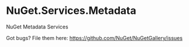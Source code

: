 NuGet.Services.Metadata
======================

NuGet Metadata Services

Got bugs? File them here: https://github.com/NuGet/NuGetGallery/issues
